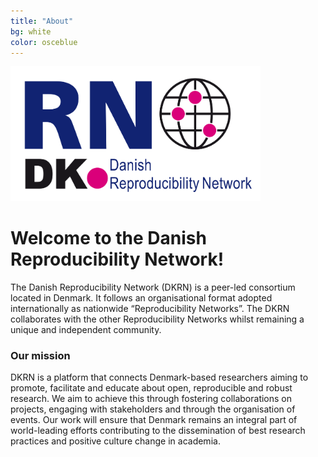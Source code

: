 ```yaml
---
title: "About"
bg: white
color: osceblue
---
```


<img src="img/DKRN_logo.png" style="max-width:400px">

# Welcome to the Danish Reproducibility Network!

The Danish Reproducibility Network (DKRN) is a peer-led consortium located in Denmark. It follows an organisational format adopted internationally as nationwide “Reproducibility Networks”. The DKRN collaborates with the other Reproducibility Networks whilst remaining a unique and independent community. 

### Our mission

DKRN is a platform that connects Denmark-based researchers aiming to promote, facilitate and educate about open, reproducible and robust research. We aim to achieve this through fostering collaborations on projects, engaging with stakeholders and through the organisation of events. Our work will ensure that Denmark remains an integral part of world-leading efforts contributing to the dissemination of best research practices and positive culture change in academia. 
